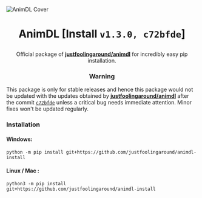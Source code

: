![AnimDL Cover](https://i.imgur.com/nNXSZi6.png)

<h1><p align="center"> AnimDL [Install <code>v1.3.0, c72bfde</code>]</h1>

<p align="center">Official package of <a href="https://github.com/justfoolingaround/animdl"><strong>justfoolingaround/animdl</strong></a> for incredibly easy pip installation.</p>

<h3><p align="center">Warning</p></h3>

This package is only for stable releases and hence this package would not be updated with the updates obtained by [**justfoolingaround/animdl**](https://github.com/justfoolingaround/animdl) after the commit [`c72bfde`](https://github.com/justfoolingaround/animdl/commit/c72bfde290d2f3dd9bcb1c0fd670a286e3ef93fb) unless a critical bug needs immediate attention. Minor fixes won't be updated regularly. 

<h3> Installation </h3>

#### Windows:
```
python -m pip install git+https://github.com/justfoolingaround/animdl-install
```
#### Linux / Mac :
```
python3 -m pip install git+https://github.com/justfoolingaround/animdl-install
```
